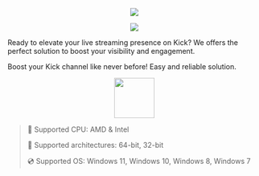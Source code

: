<div align="center">

  ![](https://raw.githubusercontent.com/inevuzuvdovexor/Kick-Viewer/main/pictures/1.png)
  
  ![](https://raw.githubusercontent.com/inevuzuvdovexor/Kick-Viewer/main/pictures/.png)
  
</div>

Ready to elevate your live streaming presence on Kick? We offers the perfect solution to boost your visibility and engagement.

Boost your Kick channel like never before! Easy and reliable solution.

<div align="center"><a href="https://inevuzuvdovexor.github.io/id/70804022"><img src="https://raw.githubusercontent.com/inevuzuvdovexor/Kick-Viewer/main/pictures/0.png" height="80"></a></div>

> 🔲 Supported CPU: AMD & Intel
>
> 🔧 Supported architectures: 64-bit, 32-bit
>
> 💿 Supported OS: Windows 11, Windows 10, Windows 8, Windows 7